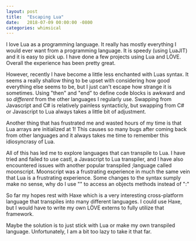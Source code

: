 ```yaml
---
layout: post
title:  "Escaping Lua"
date:   2018-07-09 00:00:00 -0800
categories: whimsical
---
```


I love Lua as a programming language. It really has mostly everything I would ever want from a programming language. It is speedy (using LuaJIT) and it is easy to pick up. I have done a few projects using Lua and LÖVE. Overall the experience has been pretty great.

However, recently I have become a little less enchanted with Luas syntax. It seems a really shallow thing to be upset with considering how good everything else seems to be, but I just can't escape how strange it is sometimes. Using "then" and "end" to define code blocks is awkward and so _different_ from the other languages I regularly use. Swapping from Javascript and C# is relatively painless syntacticly, but swapping from C# or Javascript to Lua always takes a little bit of adjustment.

Another thing that has frustrated me and wasted hours of my time is that Lua arrays are initialized at 1! This causes so many bugs after coming back from other languages and it always takes me time to remember this idiosyncrasy of Lua.

All of this has led me to explore languages that can transpile to Lua. I have tried and failed to use castl, a Javascript to Lua transpiler, and I have also encountered issues with another popular transpiled ;language called moonscript. Moonscript was a frustrating experience in much the same vein that Lua is a frustrating experience. Some changes to the syntax sumply make no sense, why do I use "\" to access an objects methods instead of ":"

So far my hopes rest with Haxe which is a very interesting cross-platform language that transpiles into many different languages. I could use Haxe, but I would have to write my own LÖVE externs to fully utilize that framework.

Maybe the solution is to just stick with Lua or make my own transpiled language. Unfortunately, I am a bit too lazy to take it that far.